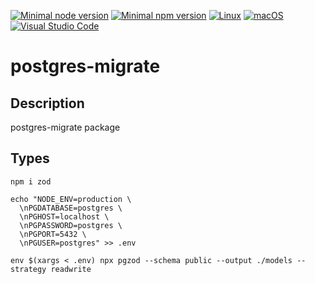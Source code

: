 [![Minimal node version](https://img.shields.io/static/v1?label=node&message=>=18.15.0&logo=node.js&color)](https://nodejs.org/about/releases/)
[![Minimal npm version](https://img.shields.io/static/v1?label=npm&message=>=8.5.5&logo=npm&color)](https://github.com/npm/cli/releases)
[![Linux](https://svgshare.com/i/Zhy.svg)](https://svgshare.com/i/Zhy.svg)
[![macOS](https://svgshare.com/i/ZjP.svg)](https://svgshare.com/i/ZjP.svg)
[![Visual Studio Code](https://img.shields.io/badge/--007ACC?logo=visual%20studio%20code&logoColor=ffffff)](https://code.visualstudio.com/)

# postgres-migrate

## Description

postgres-migrate package

## Types

```shell
npm i zod

echo "NODE_ENV=production \
  \nPGDATABASE=postgres \
  \nPGHOST=localhost \
  \nPGPASSWORD=postgres \
  \nPGPORT=5432 \
  \nPGUSER=postgres" >> .env

env $(xargs < .env) npx pgzod --schema public --output ./models --strategy readwrite
```

